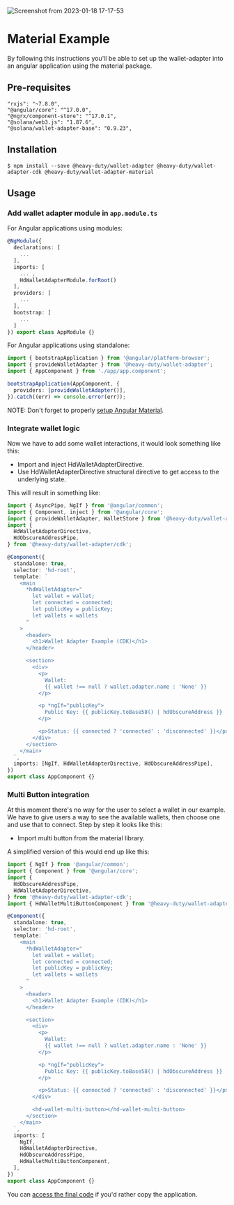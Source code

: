 ![Screenshot from 2023-01-18 17-17-53](https://user-images.githubusercontent.com/7496781/213252669-11daf2f3-008c-4251-8d09-2bc9cb84d744.png)

# Material Example

By following this instructions you'll be able to set up the wallet-adapter into an angular application using the material package.

## Pre-requisites

```
"rxjs": "~7.8.0",
"@angular/core": "^17.0.0",
"@ngrx/component-store": "^17.0.1",
"@solana/web3.js": "1.87.6",
"@solana/wallet-adapter-base": "0.9.23",
```

## Installation

```
$ npm install --save @heavy-duty/wallet-adapter @heavy-duty/wallet-adapter-cdk @heavy-duty/wallet-adapter-material
```

## Usage

### Add wallet adapter module in `app.module.ts`

For Angular applications using modules:

```ts
@NgModule({
  declarations: [
    ...
  ],
  imports: [
    ... ,
    HdWalletAdapterModule.forRoot()
  ],
  providers: [
  	...
  ],
  bootstrap: [
  	...
  ]
}) export class AppModule {}
```

For Angular applications using standalone:

```ts
import { bootstrapApplication } from '@angular/platform-browser';
import { provideWalletAdapter } from '@heavy-duty/wallet-adapter';
import { AppComponent } from './app/app.component';

bootstrapApplication(AppComponent, {
  providers: [provideWalletAdapter()],
}).catch((err) => console.error(err));
```

NOTE: Don't forget to properly [setup Angular Material](https://material.angular.io/guide/getting-started).

### Integrate wallet logic

Now we have to add some wallet interactions, it would look something like this:

- Import and inject HdWalletAdapterDirective.
- Use HdWalletAdapterDirective structural directive to get access to the underlying state.

This will result in something like:

```ts
import { AsyncPipe, NgIf } from '@angular/common';
import { Component, inject } from '@angular/core';
import { provideWalletAdapter, WalletStore } from '@heavy-duty/wallet-adapter';
import {
  HdWalletAdapterDirective,
  HdObscureAddressPipe,
} from '@heavy-duty/wallet-adapter/cdk';

@Component({
  standalone: true,
  selector: 'hd-root',
  template: `
    <main
      *hdWalletAdapter="
        let wallet = wallet;
        let connected = connected;
        let publicKey = publicKey;
        let wallets = wallets
      "
    >
      <header>
        <h1>Wallet Adapter Example (CDK)</h1>
      </header>

      <section>
        <div>
          <p>
            Wallet:
            {{ wallet !== null ? wallet.adapter.name : 'None' }}
          </p>

          <p *ngIf="publicKey">
            Public Key: {{ publicKey.toBase58() | hdObscureAddress }}
          </p>

          <p>Status: {{ connected ? 'connected' : 'disconnected' }}</p>
        </div>
      </section>
    </main>
  `,
  imports: [NgIf, HdWalletAdapterDirective, HdObscureAddressPipe],
})
export class AppComponent {}
```

### Multi Button integration

At this moment there's no way for the user to select a wallet in our example. We have to give users a way to see the available wallets, then choose one and use that to connect. Step by step it looks like this:

- Import multi button from the material library.

A simplified version of this would end up like this:

```ts
import { NgIf } from '@angular/common';
import { Component } from '@angular/core';
import {
  HdObscureAddressPipe,
  HdWalletAdapterDirective,
} from '@heavy-duty/wallet-adapter-cdk';
import { HdWalletMultiButtonComponent } from '@heavy-duty/wallet-adapter-material';

@Component({
  standalone: true,
  selector: 'hd-root',
  template: `
    <main
      *hdWalletAdapter="
        let wallet = wallet;
        let connected = connected;
        let publicKey = publicKey;
        let wallets = wallets
      "
    >
      <header>
        <h1>Wallet Adapter Example (CDK)</h1>
      </header>

      <section>
        <div>
          <p>
            Wallet:
            {{ wallet !== null ? wallet.adapter.name : 'None' }}
          </p>

          <p *ngIf="publicKey">
            Public Key: {{ publicKey.toBase58() | hdObscureAddress }}
          </p>

          <p>Status: {{ connected ? 'connected' : 'disconnected' }}</p>
        </div>

        <hd-wallet-multi-button></hd-wallet-multi-button>
      </section>
    </main>
  `,
  imports: [
    NgIf,
    HdWalletAdapterDirective,
    HdObscureAddressPipe,
    HdWalletMultiButtonComponent,
  ],
})
export class AppComponent {}
```

You can [access the final code](/packages/material-example/) if you'd rather copy the application.
